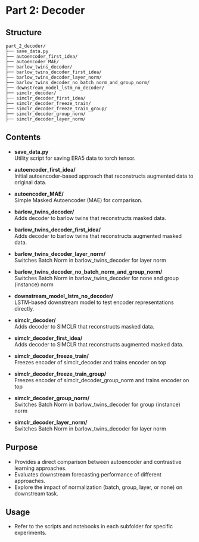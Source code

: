 # Part 2: Decoder

## Structure

```
part_2_decoder/
├── save_data.py
├── autoencoder_first_idea/
├── autoencoder_MAE/
├── barlow_twins_decoder/
├── barlow_twins_decoder_first_idea/
├── barlow_twins_decoder_layer_norm/
├── barlow_twins_decoder_no_batch_norm_and_group_norm/
├── downstream_model_lstm_no_decoder/
├── simclr_decoder/
├── simclr_decoder_first_idea/
├── simclr_decoder_freeze_train/
├── simclr_decoder_freeze_train_group/
├── simclr_decoder_group_norm/
├── simclr_decoder_layer_norm/
```

## Contents

- **save_data.py**  
  Utility script for saving ERA5 data to torch tensor.

- **autoencoder_first_idea/**  
  Initial autoencoder-based approach that reconstructs augmented data to original data. 

- **autoencoder_MAE/**  
  Simple Masked Autoencoder (MAE) for comparison.

- **barlow_twins_decoder/**  
  Adds decoder to barlow twins that reconstructs masked data. 

- **barlow_twins_decoder_first_idea/**  
  Adds decoder to barlow twins that reconstructs augmented masked data. 

- **barlow_twins_decoder_layer_norm/**  
  Switches Batch Norm in barlow_twins_decoder for layer norm

- **barlow_twins_decoder_no_batch_norm_and_group_norm/**  
  Switches Batch Norm in barlow_twins_decoder for none and group (instance) norm

- **downstream_model_lstm_no_decoder/**  
  LSTM-based downstream model to test encoder representations directly.

- **simclr_decoder/**  
  Adds decoder to SIMCLR that reconstructs masked data. 

- **simclr_decoder_first_idea/**  
  Adds decoder to SIMCLR that reconstructs augmented masked data. 

- **simclr_decoder_freeze_train/**  
  Freezes encoder of simclr_decoder and trains encoder on top

- **simclr_decoder_freeze_train_group/**  
  Freezes encoder of simclr_decoder_group_norm and trains encoder on top

- **simclr_decoder_group_norm/**  
  Switches Batch Norm in barlow_twins_decoder for group (instance) norm

- **simclr_decoder_layer_norm/**  
  Switches Batch Norm in barlow_twins_decoder for layer norm

## Purpose

- Provides a direct comparison between autoencoder and contrastive learning approaches.
- Evaluates downstream forecasting performance of different approaches.
- Explore the impact of normalization (batch, group, layer, or none) on downstream task.


## Usage

- Refer to the scripts and notebooks in each subfolder for specific experiments.
